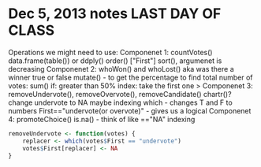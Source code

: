 Dec 5, 2013 notes LAST DAY OF CLASS
========================================================

Operations we might need to use:
  Componenet 1: countVotes()
    data.frame(table()) or ddply()
    order()
    ["First"]
    sort(), argumenet is decreasing
  Componenet 2: whoWon() and whoLost() aka was there a winner true or false
    mutate() - to get the percentage
    to find total number of votes: sum()
    if: greater than 50%
    index: take the first one
    >
  Componenet 3: removeUndervote(), removeOvervote(), removeCandidate()
    chartr()? change undervote to NA maybe
    indexing
    which - changes T and F to numbers
    First=="undervote(or overvote)" - gives us a logical
  Componenet 4: promoteChoice()
    is.na() - think of like =="NA"
    indexing
    
    
    

```r
removeUndervote <- function(votes) {
    replacer <- which(votes$First == "undervote")
    votes$First[replacer] <- NA
}
```






